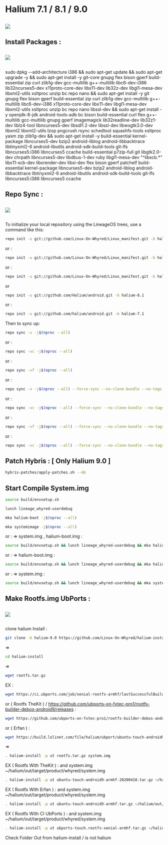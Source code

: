 # Halium 7.1 / 8.1 / 9.0
##

<img src="https://raw.githubusercontent.com/Linux-On-Whyred/Linux_manifest/halium-9.0/halium.png"> 


## Install Packages :

##

<img src="https://raw.githubusercontent.com/Linux-On-Whyred/Linux_manifest/halium-9.0/android.png">

##

sudo dpkg --add-architecture i386 && sudo apt-get update && sudo apt-get upgrade -y && sudo apt-get install -y git-core gnupg flex bison gperf build-essential zip curl zlib1g-dev gcc-multilib g++-multilib libc6-dev-i386 lib32ncurses5-dev x11proto-core-dev libx11-dev lib32z-dev libgl1-mesa-dev libxml2-utils xsltproc unzip bc repo nano && sudo apt-get install -y git gnupg flex bison gperf build-essential zip curl zlib1g-dev gcc-multilib g++-multilib libc6-dev-i386 x11proto-core-dev libx11-dev libgl1-mesa-dev libxml2-utils xsltproc unzip bc repo nano libssl-dev && sudo apt-get install -y openjdk-8-jdk android-tools-adb bc bison build-essential curl flex g++-multilib gcc-multilib gnupg gperf imagemagick lib32readline-dev lib32z1-dev liblz4-tool libncurses5-dev libsdl1.2-dev libssl-dev libwxgtk3.0-dev libxml2 libxml2-utils lzop pngcrush rsync schedtool squashfs-tools xsltproc yasm zip zlib1g-dev && sudo apt-get install -y build-essential kernel-package libncurses5-dev bzip2 android-liblog android-libbacktrace libtinyxml2-6 android-libutils android-sdk-build-tools git-lfs libncurses5:i386 libncurses5 ccache build-essential p7zip-full git libgtk2.0-dev chrpath libncurses5-dev libdbus-1-dev ruby libgl1-mesa-dev "^libxcb.*" libx11-xcb-dev libxrender-dev libxi-dev flex bison gperf patchelf build-essential kernel-package libncurses5-dev bzip2 android-liblog android-libbacktrace libtinyxml2-6 android-libutils android-sdk-build-tools git-lfs libncurses5:i386 libncurses5 ccache

## Repo Sync :

##

<img src="https://raw.githubusercontent.com/Linux-On-Whyred/Linux_manifest/halium-9.0/LineageOS.png"> 

##

To initialize your local repository using the LineageOS trees, use a command like this:
```bash
repo init -u git://github.com/Linux-On-Whyred/Linux_manifest.git -b halium-9.0
```
or :
```bash
repo init -u git://github.com/Linux-On-Whyred/Linux_manifest.git -b halium-9.0-WIP ( Build This Now )
```
or :
```bash
repo init -u git://github.com/Linux-On-Whyred/Linux_manifest.git -b halium-9.0-Beta
```
or
```bash
repo init -u git://github.com/Halium/android.git -b halium-8.1
```
or :
```bash
repo init -u git://github.com/halium/android.git -b halium-7.1
``` 




Then to sync up:
```bash
repo sync -v -j$(nproc --all)
```
or :
```bash
repo sync -vc -j$(nproc --all)
```
or :
```bash
repo sync -vf -j$(nproc --all)
```
or :
```bash
repo sync -v -j$(nproc --all) --force-sync --no-clone-bundle --no-tags
```
or :
```bash
repo sync -vc -j$(nproc --all) --force-sync --no-clone-bundle --no-tags
```
or :
```bash
repo sync -vf -j$(nproc --all) --force-sync --no-clone-bundle --no-tags
```
or :
```bash
repo sync -vc -j$(nproc --all) --force-sync --no-clone-bundle --no-tags --single-branch
```

## Patch Hybris : [ Only Halium 9.0 ]
```bash
hybris-patches/apply-patches.sh --mb
```

## Start Compile System.img
```bash
source build/envsetup.sh
```
```bash
lunch lineage_whyred-userdebug
```
```bash
mka halium-boot -j$(nproc --all)
```
```bash
mka systemimage -j$(nproc --all)
```
or : => system.img , halium-boot.img :
```bash
source build/envsetup.sh && lunch lineage_whyred-userdebug && mka halium-boot -j$(nproc --all) && mka systemimage -j$(nproc --all)
```
or : => halium-boot.img :
```bash
source build/envsetup.sh && lunch lineage_whyred-userdebug && mka halium-boot -j$(nproc --all)
```
or : => system.img :
```bash
source build/envsetup.sh && lunch lineage_whyred-userdebug && mka systemimage -j$(nproc --all)
```
## Make Rootfs.img UbPorts :

##

<img src="https://raw.githubusercontent.com/Linux-On-Whyred/Linux_manifest/halium-9.0/ubports.png"> 

##

clone halium Install :
```bash
git clone -b halium-9.0 https://github.com/Linux-On-Whyred/halium-install.git halium-install
```
=>
```bash
cd halium-install
```
=> 
```bash
wget rootfs.tar.gz 
```
EX :
```bash
wget https://ci.ubports.com/job/xenial-rootfs-armhf/lastSuccessfulBuild/artifact/out/ubports-touch.rootfs-xenial-armhf.tar.gz
```
or ( Rootfs TheKit ) / https://github.com/ubports-on-fxtec-pro1/rootfs-builder-debos-android9/releases :
```bash
wget https://github.com/ubports-on-fxtec-pro1/rootfs-builder-debos-android9/releases/download/2020-04-10/ubuntu-touch-android9-armhf-20200410.tar.gz
```
or ( Erfan ) :
```bash
wget https://build.lolinet.com/file/halium/ubport/ubuntu-touch-android9-armhf.tar.gz
```
=>
```bash
. halium-install -p ut rootfs.tar.gz system.img
```
EX ( Rootfs With TheKit ) : 
and system.img ~/halium/out/target/product/whyred/system.img
```bash
. halium-install -p ut ubuntu-touch-android9-armhf-20200410.tar.gz ~/halium/out/target/product/whyred/system.img
```
EX ( Rootfs With Erfan ) :
and system.img ~/halium/out/target/product/whyred/system.img
```bash
. halium-install -p ut ubuntu-touch-android9-armhf.tar.gz ~/halium/out/target/product/whyred/system.img
```
EX ( Rootfs With CI UbPorts ) :
and system.img ~/halium/out/target/product/whyred/system.img
```bash
. halium-install -p ut ubports-touch.rootfs-xenial-armhf.tar.gz ~/halium/out/target/product/whyred/system.img
```
Check Folder Out from halium-install / is not halium



